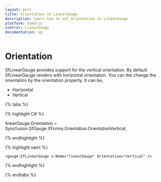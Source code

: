```yaml
---
layout: post
title: Orientation in LinearGauge
description: Learn how to set Orientation in LinearGauge
platform: Xamarin
control: LinearGauge
documentation: ug
---
```

# Orientation

SfLinearGauge provides support for the vertical orientation. By default SfLinearGauge renders with horizontal orientation. You can the change the orientation by the orientation property. It can be,

* Horizontal
* Vertical

{% tabs %}

{% highlight C# %}

  linearGauge.Orientation = Syncfusion.SfGauge.XForms.Orientation.OrientationVertical;

{% endhighlight %}

{% highlight xaml %}

	<gauge:SfLinearGauge x:Name="linearGauge" Orientation="Vertical" />
	
{% endhighlight %}

{% endtabs %}
